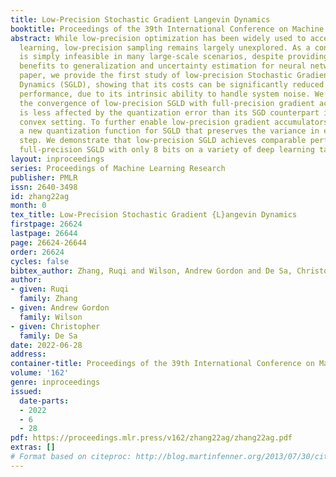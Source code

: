 ```yaml
---
title: Low-Precision Stochastic Gradient Langevin Dynamics
booktitle: Proceedings of the 39th International Conference on Machine Learning
abstract: While low-precision optimization has been widely used to accelerate deep
  learning, low-precision sampling remains largely unexplored. As a consequence, sampling
  is simply infeasible in many large-scale scenarios, despite providing remarkable
  benefits to generalization and uncertainty estimation for neural networks. In this
  paper, we provide the first study of low-precision Stochastic Gradient Langevin
  Dynamics (SGLD), showing that its costs can be significantly reduced without sacrificing
  performance, due to its intrinsic ability to handle system noise. We prove that
  the convergence of low-precision SGLD with full-precision gradient accumulators
  is less affected by the quantization error than its SGD counterpart in the strongly
  convex setting. To further enable low-precision gradient accumulators, we develop
  a new quantization function for SGLD that preserves the variance in each update
  step. We demonstrate that low-precision SGLD achieves comparable performance to
  full-precision SGLD with only 8 bits on a variety of deep learning tasks.
layout: inproceedings
series: Proceedings of Machine Learning Research
publisher: PMLR
issn: 2640-3498
id: zhang22ag
month: 0
tex_title: Low-Precision Stochastic Gradient {L}angevin Dynamics
firstpage: 26624
lastpage: 26644
page: 26624-26644
order: 26624
cycles: false
bibtex_author: Zhang, Ruqi and Wilson, Andrew Gordon and De Sa, Christopher
author:
- given: Ruqi
  family: Zhang
- given: Andrew Gordon
  family: Wilson
- given: Christopher
  family: De Sa
date: 2022-06-28
address:
container-title: Proceedings of the 39th International Conference on Machine Learning
volume: '162'
genre: inproceedings
issued:
  date-parts:
  - 2022
  - 6
  - 28
pdf: https://proceedings.mlr.press/v162/zhang22ag/zhang22ag.pdf
extras: []
# Format based on citeproc: http://blog.martinfenner.org/2013/07/30/citeproc-yaml-for-bibliographies/
---
```

